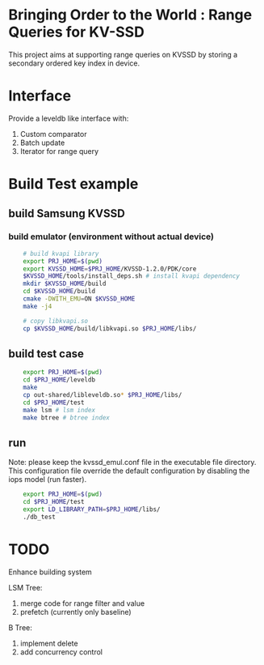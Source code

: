 # Bringing Order to the World : Range Queries for KV-SSD

This project aims at supporting range queries on KVSSD by storing a secondary ordered key index in device.

# Interface

Provide a leveldb like interface with:
1. Custom comparator
2. Batch update
3. Iterator for range query

# Build Test example

## build Samsung KVSSD

### build emulator (environment without actual device)

```bash
	# build kvapi library
	export PRJ_HOME=$(pwd)
	export KVSSD_HOME=$PRJ_HOME/KVSSD-1.2.0/PDK/core
	$KVSSD_HOME/tools/install_deps.sh # install kvapi dependency
	mkdir $KVSSD_HOME/build
	cd $KVSSD_HOME/build
	cmake -DWITH_EMU=ON $KVSSD_HOME
	make -j4

	# copy libkvapi.so
	cp $KVSSD_HOME/build/libkvapi.so $PRJ_HOME/libs/
```

## build test case

```bash
	export PRJ_HOME=$(pwd)
	cd $PRJ_HOME/leveldb
	make
	cp out-shared/libleveldb.so* $PRJ_HOME/libs/
	cd $PRJ_HOME/test
	make lsm # lsm index
	make btree # btree index
```

## run

Note: please keep the kvssd_emul.conf file in the executable file directory. This configuration file override the default configuration by disabling the iops model (run faster).

```bash
	export PRJ_HOME=$(pwd)
	cd $PRJ_HOME/test
	export LD_LIBRARY_PATH=$PRJ_HOME/libs/
	./db_test
```

# TODO

Enhance building system

LSM Tree:
1. merge code for range filter and value 
2. prefetch (currently only baseline)

B Tree:
1. implement delete
2. add concurrency control

